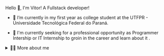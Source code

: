 <!-- Presentation -->
<p>
  Hello 👋, I'm Vitor! A Fullstack developer! 

  - 🌱 I’m currently in my first year as college student at the UTFPR - Universidade Tecnológica Federal do Paraná.

  - 🔭 I'm currently seeking for a professional opportunity as Programmer Intership or IT Internship to groin in the career and learn about it .
</p>
<!-- Dropdown -->
<details>
  <summary>👨‍💻 More about me</summary>

  - 💬 I'm 19 years old, currently living in Guarapuava, Paraná, Brazil. I have intermediary English, basic Japanese and I've experience with SQL, HTML/CSS, PHP and Database. I'm studying Javascript and GIT

  - ⚡  I enjoy listen japanese and flashbacks musics, to play guitar, as well as watching movies and playing games! I believe that our personal interests contribute to a more refined perception of things and problem-solving. \o/

<!-- Links -->
[![Gmail](https://img.shields.io/badge/Gmail-D14836?style=for-the-badge&logo=gmail&logoColor=white)](mailto:vitoredu.wi@gmail.com)
[![Instagram](https://img.shields.io/badge/Instagram-E4405F?style=for-the-badge&logo=instagram&logoColor=white)]([(https://www.instagram.com/vitordev_2230/)])
[![LinkedIn](https://img.shields.io/badge/LinkedIn-0077B5?style=for-the-badge&logo=linkedin&logoColor=white)](https://www.linkedin.com/in/vitor-eduardo-witchemichen-4b857b24a/)

<!-- GithubStats -->
![VariableBee GitHub stats](https://github-readme-stats.vercel.app/api?username=vitoredu2230&show_icons=true&theme=gotham)
[![Top Langs](https://github-readme-stats.vercel.app/api/top-langs/?username=vitoredu2230&show_icons=true&theme=gotham)](https://github.com/anuraghazra/github-readme-stats)

## 🔥 Skills
<!-- Skills: Programming Languages -->
  <div style="flex-basis: 48%;">
    <h3>Programming Languages</h3>
    <img align="center" alt="PHP" height="30" width="40" src="https://cdn.jsdelivr.net/gh/devicons/devicon/icons/php/php-plain.svg">
    <img align="center" alt="Js" height="30" width="40" src="https://raw.githubusercontent.com/devicons/devicon/master/icons/javascript/javascript-plain.svg">
    <img align="center" alt="HTML" height="30" width="40" src="https://raw.githubusercontent.com/devicons/devicon/master/icons/html5/html5-original.svg">
    <img align="center" alt="CSS" height="30" width="40" src="https://raw.githubusercontent.com/devicons/devicon/master/icons/css3/css3-original.svg">
